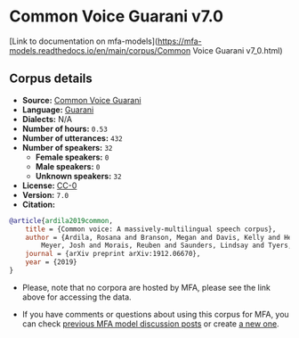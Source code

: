 
# Common Voice Guarani v7.0

[Link to documentation on mfa-models](https://mfa-models.readthedocs.io/en/main/corpus/Common Voice Guarani v7_0.html)

## Corpus details

- **Source:** [Common Voice Guarani](https://voice.mozilla.org/en/datasets)
- **Language:** [Guarani](https://en.wikipedia.org/wiki/Guarani_language)
- **Dialects:** N/A
- **Number of hours:** `0.53`
- **Number of utterances:** `432`
- **Number of speakers:** `32`
  - **Female speakers:** `0`
  - **Male speakers:** `0`
  - **Unknown speakers:** `32`
- **License:** [CC-0](https://creativecommons.org/publicdomain/zero/1.0/)
- **Version:** `7.0`
- **Citation:**
```bibtex
@article{ardila2019common,
	title = {Common voice: A massively-multilingual speech corpus},
	author = {Ardila, Rosana and Branson, Megan and Davis, Kelly and Henretty, Michael and Kohler, Michael and
		Meyer, Josh and Morais, Reuben and Saunders, Lindsay and Tyers, Francis M and Weber, Gregor},
	journal = {arXiv preprint arXiv:1912.06670},
	year = {2019}
}

```

- Please, note that no corpora are hosted by MFA, please see the link above for accessing the data.

- If you have comments or questions about using this corpus for MFA, you can check [previous MFA model discussion posts](https://github.com/MontrealCorpusTools/mfa-models/discussions?discussions_q=Common+Voice+Guarani+v7.0) or create [a new one](https://github.com/MontrealCorpusTools/mfa-models/discussions/new).
